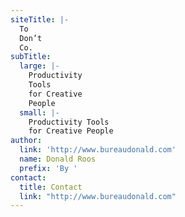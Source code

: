```yaml
---
siteTitle: |-
  To
  Don’t
  Co.
subTitle:
  large: |-
    Productivity
    Tools
    for Creative
    People
  small: |-
    Productivity Tools
    for Creative People
author:
  link: 'http://www.bureaudonald.com'
  name: Donald Roos
  prefix: 'By '
contact:
  title: Contact
  link: "http://www.bureaudonald.com"
---
```

